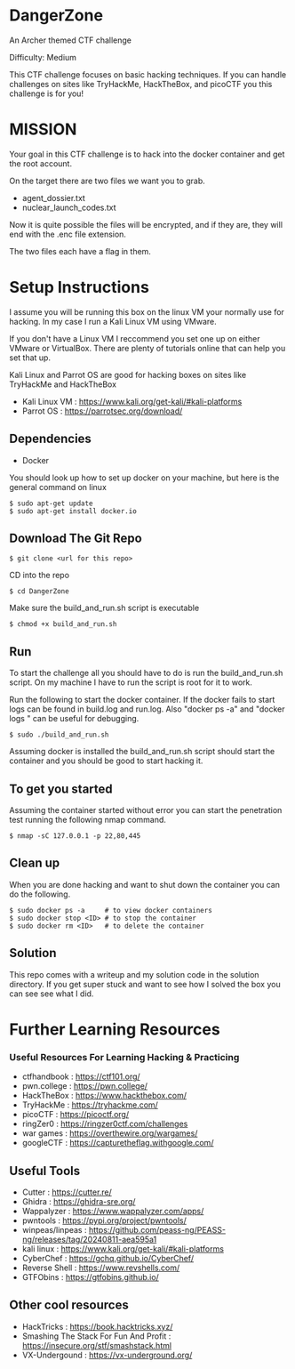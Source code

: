 # DangerZone
An Archer themed CTF challenge

Difficulty: Medium

This CTF challenge focuses on basic hacking techniques. 
If you can handle challenges on sites like TryHackMe, HackTheBox, and picoCTF you this challenge is for you!


# MISSION

Your goal in this CTF challenge is to hack into the docker container and get the root account. 

On the target there are two files we want you to grab. 
- agent_dossier.txt
- nuclear_launch_codes.txt

Now it is quite possible the files will be encrypted, and if they are, they will end with the .enc file extension. 

The two files each have a flag in them. 

# Setup Instructions
I assume you will be running this box on the linux VM your normally use for hacking. 
In my case I run a Kali Linux VM using VMware. 

If you don't have a Linux VM I reccommend you set one up on either VMware or VirtualBox. 
There are plenty of tutorials online that can help you set that up. 

Kali Linux and Parrot OS are good for hacking boxes on sites like TryHackMe and HackTheBox
- Kali Linux VM : https://www.kali.org/get-kali/#kali-platforms
- Parrot OS : https://parrotsec.org/download/


## Dependencies
- Docker

You should look up how to set up docker on your machine, but here is the general command on linux
```
$ sudo apt-get update
$ sudo apt-get install docker.io
```

## Download The Git Repo
```
$ git clone <url for this repo>
```
CD into the repo
```
$ cd DangerZone
```
Make sure the build_and_run.sh script is executable
```
$ chmod +x build_and_run.sh 
```

## Run
To start the challenge all you should have to do is run the build_and_run.sh script.
On my machine I have to run the script is root for it to work. 

Run the following to start the docker container. 
If the docker fails to start logs can be found in build.log and run.log. 
Also "docker ps -a" and "docker logs <ID>" can be useful for debugging. 
```
$ sudo ./build_and_run.sh
```

Assuming docker is installed the build_and_run.sh script should start the container
and you should be good to start hacking it. 


## To get you started

Assuming the container started without error you can start the penetration test
running the following nmap command. 
```
$ nmap -sC 127.0.0.1 -p 22,80,445
```

## Clean up

When you are done hacking and want to shut down the container you can do the following.

```
$ sudo docker ps -a     # to view docker containers
$ sudo docker stop <ID> # to stop the container
$ sudo docker rm <ID>   # to delete the container
```

## Solution
This repo comes with a writeup and my solution code in the solution directory. 
If you get super stuck and want to see how I solved the box you can see
see what I did. 

# Further Learning Resources 

### Useful Resources For Learning Hacking & Practicing
- ctfhandbook : https://ctf101.org/
- pwn.college : https://pwn.college/
- HackTheBox  : https://www.hackthebox.com/
- TryHackMe   : https://tryhackme.com/
- picoCTF     : https://picoctf.org/
- ringZer0    : https://ringzer0ctf.com/challenges
- war games   : https://overthewire.org/wargames/
- googleCTF   : https://capturetheflag.withgoogle.com/


## Useful Tools
- Cutter          : https://cutter.re/
- Ghidra          : https://ghidra-sre.org/
- Wappalyzer      : https://www.wappalyzer.com/apps/
- pwntools        : https://pypi.org/project/pwntools/
- winpeas/linpeas : https://github.com/peass-ng/PEASS-ng/releases/tag/20240811-aea595a1
- kali linux      : https://www.kali.org/get-kali/#kali-platforms
- CyberChef       : https://gchq.github.io/CyberChef/
- Reverse Shell   : https://www.revshells.com/
- GTFObins        : https://gtfobins.github.io/

## Other cool resources
- HackTricks : https://book.hacktricks.xyz/
- Smashing The Stack For Fun And Profit : https://insecure.org/stf/smashstack.html
- VX-Undergound : https://vx-underground.org/
